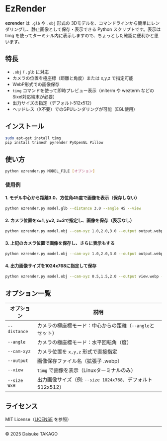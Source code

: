 # EzRender

**ezrender** は `.glb` や `.obj` 形式の 3Dモデルを、コマンドラインから簡単にレンダリングし、静止画像として保存・表示できる Python スクリプトです。表示は timg を使ってターミナル内に表示しますので、ちょっとした確認に便利かと思います。

## 特長

- `.obj` / `.glb` に対応
- カメラの位置を極座標（距離と角度）または x,y,z で指定可能
- WebP形式での画像保存
- `timg` コマンドを使って即時プレビュー表示（mlterm や wezterm などのSixel対応端末が必要）
- 出力サイズの指定（デフォルト512x512）
- ヘッドレス（X不要）でのGPUレンダリングが可能（EGL使用）

## インストール

```bash
sudo apt-get install timg
pip install trimesh pyrender PyOpenGL Pillow
```

## 使い方

```bash
python ezrender.py MODEL_FILE [オプション]
```

### 使用例

#### 1. モデル中心から距離3.0、方位角45度で画像を表示（保存しない）

```bash
python ezrender.py model.glb --distance 3.0 --angle 45 --view
```

#### 2. カメラ位置をx=1, y=2, z=3で指定し、画像を保存（表示なし）

```bash
python ezrender.py model.obj --cam-xyz 1.0,2.0,3.0 --output output.webp
```

#### 3. 上記のカメラ位置で画像を保存し、さらに表示もする

```bash
python ezrender.py model.obj --cam-xyz 1.0,2.0,3.0 --output output.webp --view
```

#### 4. 出力画像サイズを1024x768に指定して保存

```bash
python ezrender.py model.obj --cam-xyz 0.5,1.5,2.0 --output view.webp --size 1024x768
```

## オプション一覧

| オプション        | 説明 |
|------------------|------|
| `--distance`      | カメラの極座標モード：中心からの距離（`--angle`とセット） |
| `--angle`         | カメラの極座標モード：水平回転角（度） |
| `--cam-xyz`       | カメラ位置を `x,y,z` 形式で直接指定 |
| `--output`        | 画像保存ファイル名（拡張子 .webp） |
| `--view`          | `timg` で画像を表示（Linuxターミナルのみ） |
| `--size WxH`      | 出力画像サイズ（例: `--size 1024x768`、デフォルト512x512） |

## ライセンス

MIT License（[LICENSE](./LICENSE) を参照）

---

© 2025 Daisuke TAKAGO
